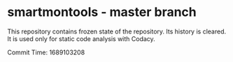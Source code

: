 # smartmontools - master branch

This repository contains frozen state of the repository.
Its history is cleared. It is used only for static code
analysis with Codacy.

Commit Time: 1689103208